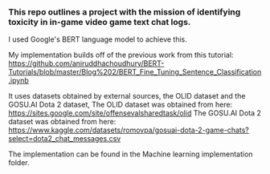 ### This repo outlines a project with the mission of identifying toxicity in in-game video game text chat logs.

I used Google's BERT language model to achieve this.

My implementation builds off of the previous work from this tutorial: https://github.com/aniruddhachoudhury/BERT-Tutorials/blob/master/Blog%202/BERT_Fine_Tuning_Sentence_Classification.ipynb

It uses datasets obtained by external sources, the OLID dataset and the GOSU.AI Dota 2 dataset,
The OLID dataset was obtained from here: https://sites.google.com/site/offensevalsharedtask/olid
The GOSU.AI Dota 2 dataset was obtained from here: https://www.kaggle.com/datasets/romovpa/gosuai-dota-2-game-chats?select=dota2_chat_messages.csv

The implementation can be found in the Machine learning implementation folder.
